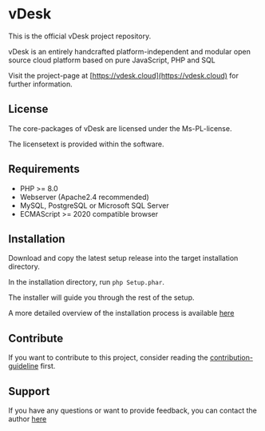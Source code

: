 # vDesk
This is the official vDesk project repository.

vDesk is an entirely handcrafted platform-independent and modular open source cloud platform based on pure JavaScript, PHP and SQL

Visit the project-page at [https://vdesk.cloud](https://vdesk.cloud) for further information.

## License
The core-packages of vDesk are licensed under the Ms-PL-license.

The licensetext is provided within the software.

## Requirements
- PHP >= 8.0
- Webserver (Apache2.4 recommended)
- MySQL, PostgreSQL or Microsoft SQL Server
- ECMAScript >= 2020 compatible browser

## Installation
Download and copy the latest setup release into the target installation directory.

In the installation directory, run ```php Setup.phar```.

The installer will guide you through the rest of the setup.

A more detailed overview of the installation process is available [here](https://vdesk.cloud/vDesk/Page/GetvDesk)

## Contribute
If you want to contribute to this project, consider reading the [contribution-guideline](https://vdesk.cloud/vDesk/Page/Contribute) first.

## Support
If you have any questions or want to provide feedback, you can contact the author [here](https://vdesk.cloud/vDesk/Page/Contact)
